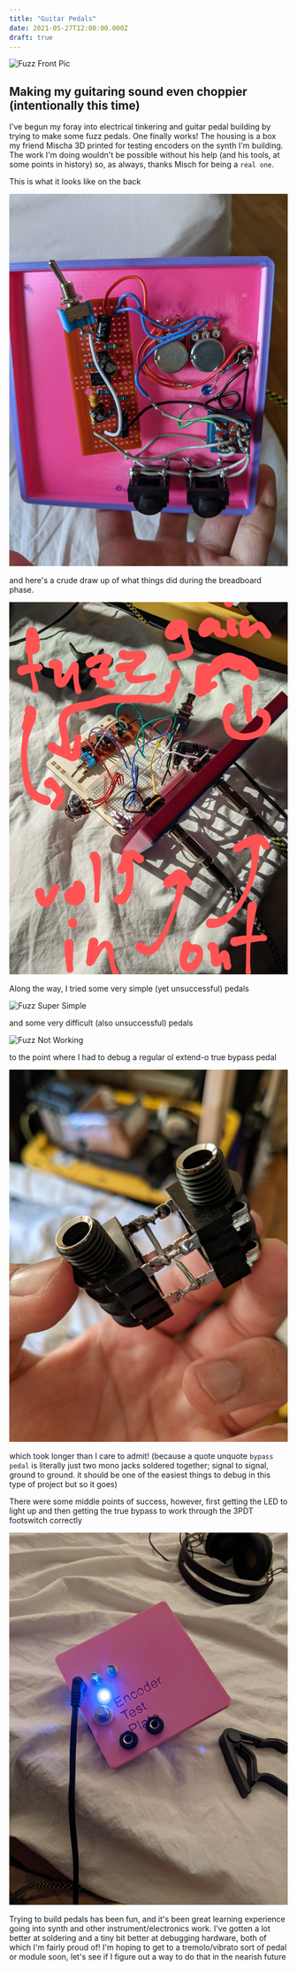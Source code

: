 ```yaml
---
title: "Guitar Pedals"
date: 2021-05-27T12:00:00.000Z
draft: true
---
```


![Fuzz Front Pic](/images/pedals/fuzz_front.jpg?resize=1200 'Fuzz Pedal (Front)')

## Making my guitaring sound even choppier (intentionally this time)

I've begun my foray into electrical tinkering and guitar pedal building by trying to make some fuzz pedals. One finally works! The housing is a box my friend Mischa 3D printed for testing encoders on the synth I'm building. The work I'm doing wouldn't be possible without his help (and his tools, at some points in history) so, as always, thanks Misch for being a `real one`.

This is what it looks like on the back

![Fuzz Back](/images/pedals/fuzz_back.jpg?resize=1200 'Fuzz Pedal (Back)')

and here's a crude draw up of what things did during the breadboard phase.

![Fuzz Diagram](/images/pedals/fuzz_diagram.jpg?resize=1200 'Fuzz Pedal (Breadboarded)')

Along the way, I tried some very simple (yet unsuccessful) pedals

![Fuzz Super Simple](/images/pedals/very_simple_fuzz.jpg?resize=1200 'Fuzz Pedal (Very Simple)')

and some very difficult (also unsuccessful) pedals

![Fuzz Not Working](/images/pedals/fuzz_not_working.jpg?resize=1200 'Fuzz Pedal (does not work, probably never will)')

to the point where I had to debug a regular ol extend-o true bypass pedal

![Connected Jacks](/images/pedals/connected_jacks.jpg?resize=1200 'Its the simplest circuit possible involving both audio in and also audio out')

which took longer than I care to admit! (because a quote unquote `bypass pedal` is literally just two mono jacks soldered together; signal to signal, ground to ground. it should be one of the easiest things to debug in this type of project but so it goes)

There were some middle points of success, however, first getting the LED to light up and then getting the true bypass to work through the 3PDT footswitch correctly

![Fuzz Lighting Up](/images/pedals/fuzz_lights_up.jpg?resize=1200 'Fuzz Pedal (does not work, except for a little bit)')

Trying to build pedals has been fun, and it's been great learning experience going into synth and other instrument/electronics work. I've gotten a lot better at soldering and a tiny bit better at debugging hardware, both of which I'm fairly proud of! I'm hoping to get to a tremolo/vibrato sort of pedal or module soon, let's see if I figure out a way to do that in the nearish future
